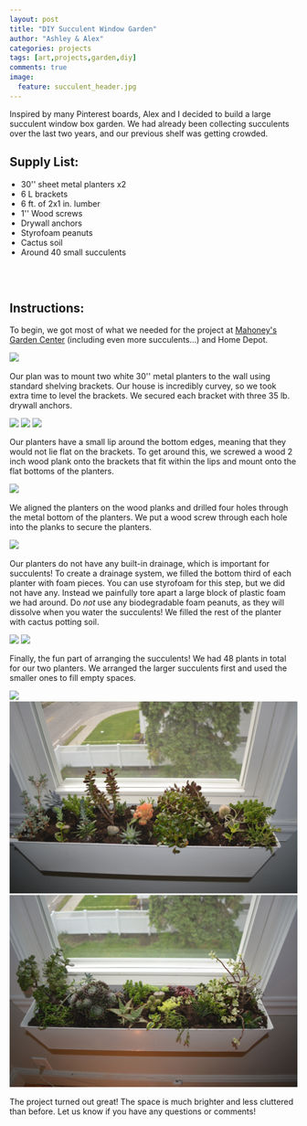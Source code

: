 ```yaml
---
layout: post
title: "DIY Succulent Window Garden"
author: "Ashley & Alex"
categories: projects
tags: [art,projects,garden,diy]
comments: true
image:
  feature: succulent_header.jpg
---
```


Inspired by many Pinterest boards, Alex and I decided to build a large succulent window box garden. We had already been collecting succulents over the last two years, and our previous shelf was getting crowded.

## Supply List:

<ul  style="padding-left:20px">
<li>30'' sheet metal planters x2</li>
<li>6 L brackets</li>
<li>6 ft. of 2x1 in. lumber</li>
<li>1'' Wood screws</li>
<li>Drywall anchors</li>
<li>Styrofoam peanuts</li>
<li>Cactus soil</li>
<li>Around 40 small succulents</li>
</ul>
<br><br>

## Instructions: 

To begin, we got most of what we needed for the project at [Mahoney's Garden Center](http://mahoneysgarden.com/) (including even more succulents...) and Home Depot. 

![](/images/succulent1.jpg)

Our plan was to mount two white 30'' metal planters to the wall using standard shelving brackets. Our house is incredibly curvey, so we took extra time to level the brackets. We secured each bracket with three 35 lb. drywall anchors.

![](/images/succulent2.jpg)
![](/images/succulent3.jpg)
![](/images/succulent4.jpg)


Our planters have a small lip around the bottom edges, meaning that they would not lie flat on the brackets. To get around this, we screwed a wood 2 inch wood plank onto the brackets that fit within the lips and mount onto the flat bottoms of the planters.

![](/images/succulent5.jpg)

We aligned the planters on the wood planks and drilled four holes through the metal bottom of the planters. We put a wood screw through each hole into the planks to secure the planters.

![](/images/succulent6.jpg)

Our planters do not have any built-in drainage, which is important for succulents! To create a drainage system, we filled the bottom third of each planter with foam pieces. You can use styrofoam for this step, but we did not have any. Instead we painfully tore apart a large block of plastic foam we had around. Do *not* use any biodegradable foam peanuts, as they will dissolve when you water the succulents! We filled the rest of the planter with cactus potting soil.

![](/images/succulent7.jpg)
![](/images/succulent8.jpg)

Finally, the fun part of arranging the succulents! We had 48 plants in total for our two planters. We arranged the larger succulents first and used the smaller ones to fill empty spaces. 

![](/images/succulent9.jpg)
![](/images/succulent10.jpg)
![](/images/succulent11.jpg)


The project turned out great! The space is much brighter and less cluttered than before. Let us know if you have any questions or comments!



